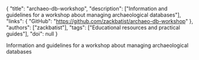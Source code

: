 {
  "title": "archaeo-db-workshop",
  "description": ["Information and guidelines for a workshop about managing archaeological databases"],
  "links": {
    "GitHub": "https://github.com/zackbatist/archaeo-db-workshop"
  },
  "authors": ["zackbatist"],
  "tags": ["Educational resources and practical guides"],
  "doi": null
}

<!-- Generated by csv2md.R – do not edit by hand -->

Information and guidelines for a workshop about managing archaeological databases